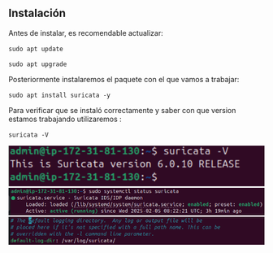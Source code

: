 ## Instalación

Antes de instalar, es recomendable actualizar:
```
sudo apt update 
```
```
sudo apt upgrade 
```
Posteriormente instalaremos el paquete con el que vamos a trabajar:
```
sudo apt install suricata -y 
```
Para verificar que se instaló correctamente y saber con que version estamos trabajando utilizaremos : 
```
suricata -V
```
![img](img/img1.png)
![img](img/img2.png)
![img](img/img3.png)

